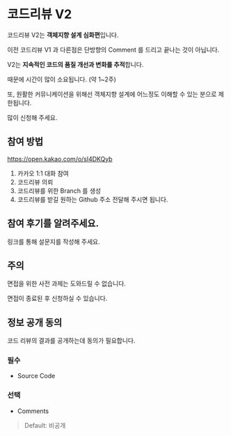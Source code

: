 # 코드리뷰 V2

코드리뷰 V2는 **객체지향 설계 심화편**입니다. 

이전 코드리뷰 V1 과 다른점은 단방향의 Comment 를 드리고 끝나는 것이 아닙니다.

V2는 **지속적인 코드의 품질 개선과 변화를 추적**합니다. 

때문에 시간이 많이 소요됩니다. (약 1~2주)

또, 원활한 커뮤니케이션을 위해선 객체지향 설계에 어느정도 이해할 수 있는 분으로 제한됩니다.

많이 신청해 주세요.


## 참여 방법 
https://open.kakao.com/o/sl4DKQyb 

1. 카카오 1:1 대화 참여
2. 코드리뷰 의뢰 
3. 코드리뷰를 위한 Branch 를 생성 
4. 코드리뷰를 받길 원하는 Github 주소 전달해 주시면 됩니다.

## 참여 후기를 알려주세요.
링크를 통해 설문지를 작성해 주세요.

## 주의
면접을 위한 사전 과제는 도와드릴 수 없습니다. 

면접이 종료된 후 신청하실 수 있습니다. 

## 정보 공개 동의
코드 리뷰의 결과를 공개하는데 동의가 필요합니다.
### 필수 
* Source Code
### 선택
* Comments 
> Default: 비공개


